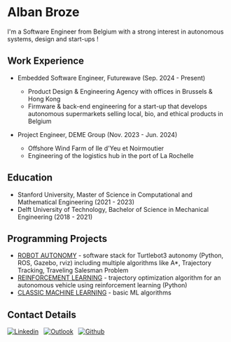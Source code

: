 # Alban Broze

I'm a Software Engineer from Belgium with a strong interest in autonomous systems, design and start-ups !

## Work Experience

- Embedded Software Engineer, Futurewave (Sep. 2024 - Present)
  - Product Design & Engineering Agency with offices in Brussels & Hong Kong
  - Firmware & back-end engineering for a start-up that develops autonomous supermarkets selling local, bio, and ethical products in Belgium

- Project Engineer, DEME Group (Nov. 2023 - Jun. 2024)
  - Offshore Wind Farm of Ile d'Yeu et Noirmoutier
  - Engineering of the logistics hub in the port of La Rochelle


## Education

- Stanford University, Master of Science in Computational and Mathematical Engineering (2021 - 2023)
- Delft University of Technology, Bachelor of Science in Mechanical Engineering (2018 - 2021)


## Programming Projects

- [ROBOT AUTONOMY](https://github.com/abroze/AA274A_Robot_Autonomy) - software stack for Turtlebot3 autonomy (Python, ROS, Gazebo, rviz) including multiple algorithms like A*, Trajectory Tracking, Traveling Salesman Problem
- [REINFORCEMENT LEARNING](https://github.com/tsounack/Exploration-RL) - trajectory optimization algorithm for an autonomous vehicle using reinforcement learning (Python)
- [CLASSIC MACHINE LEARNING](https://github.com/abroze/CME216-Machine-Learning-Homework) - basic ML algorithms


## Contact Details
[![Linkedin](https://img.shields.io/badge/LinkedIn-0077B5?style=for-the-badge&logo=linkedin&logoColor=white)](https://www.linkedin.com/in/abroze)
&nbsp; [![Outlook](https://img.shields.io/badge/Microsoft_Outlook-0078D4?style=for-the-badge&logo=microsoft-outlook&logoColor=white)](mailto:alban.b@futurewave.design)
&nbsp; [![Github](https://img.shields.io/badge/GitHub-100000?style=for-the-badge&logo=github&logoColor=white)](https://github.com/abroze)
&nbsp;


<!--
**abroze/abroze** is a ✨ _special_ ✨ repository because its `README.md` (this file) appears on your GitHub profile.

Here are some ideas to get you started:

- 🔭 I’m currently working on ...
- 🌱 I’m currently learning ...
- 👯 I’m looking to collaborate on ...
- 🤔 I’m looking for help with ...
- 💬 Ask me about ...
- 📫 How to reach me: ...
- 😄 Pronouns: ...
- ⚡ Fun fact: ...
-->
